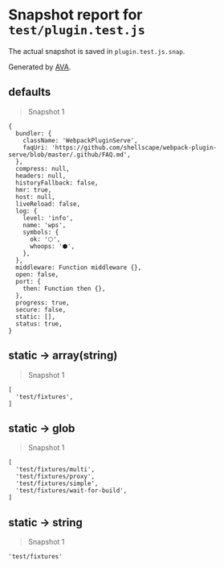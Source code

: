 # Snapshot report for `test/plugin.test.js`

The actual snapshot is saved in `plugin.test.js.snap`.

Generated by [AVA](https://ava.li).

## defaults

> Snapshot 1

    {
      bundler: {
        className: 'WebpackPluginServe',
        faqUri: 'https://github.com/shellscape/webpack-plugin-serve/blob/master/.github/FAQ.md',
      },
      compress: null,
      headers: null,
      historyFallback: false,
      hmr: true,
      host: null,
      liveReload: false,
      log: {
        level: 'info',
        name: 'wps',
        symbols: {
          ok: '⬡',
          whoops: '⬢',
        },
      },
      middleware: Function middleware {},
      open: false,
      port: {
        then: Function then {},
      },
      progress: true,
      secure: false,
      static: [],
      status: true,
    }

## static → array(string)

> Snapshot 1

    [
      'test/fixtures',
    ]

## static → glob

> Snapshot 1

    [
      'test/fixtures/multi',
      'test/fixtures/proxy',
      'test/fixtures/simple',
      'test/fixtures/wait-for-build',
    ]

## static → string

> Snapshot 1

    'test/fixtures'
